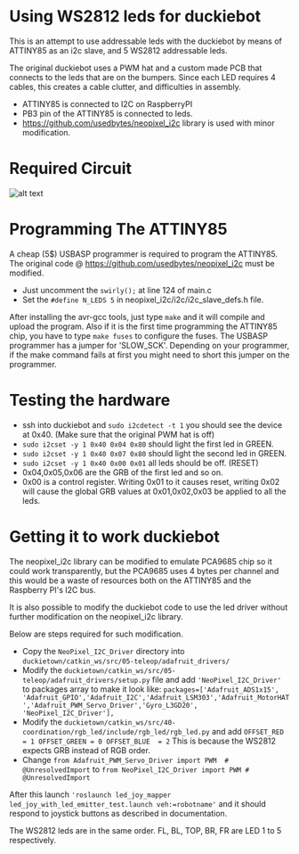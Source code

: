 # Using WS2812 leds for duckiebot

This is an attempt to use addressable leds with the duckiebot by means of ATTINY85 as an i2c slave, 
and 5 WS2812 addressable leds. 

The original duckiebot uses a PWM hat and a custom made PCB that connects to the leds that are on the bumpers. Since each LED requires 4 cables, this creates a cable clutter, and difficulties in assembly.

- ATTINY85 is connected to I2C on RaspberryPI
- PB3 pin of the ATTINY85 is connected to leds.
- https://github.com/usedbytes/neopixel_i2c library is used with minor modification.

# Required Circuit

![alt text](https://raw.githubusercontent.com/altineller/Software/master/hardware/ws2812driver/ws2812-attiny85-i2c-driver.png "Required Circuit")

# Programming The ATTINY85

A cheap (5$) USBASP programmer is required to program the ATTINY85. The original code @ https://github.com/usedbytes/neopixel_i2c must be modified.

- Just uncomment the `swirly();` at line 124 of main.c 
- Set the `#define N_LEDS 5` in neopixel_i2c/i2c/i2c_slave_defs.h file.

After installing the avr-gcc tools, just type `make` and it will compile and upload the program. Also if it is the first time programming the ATTINY85 chip, you have to type `make fuses` to configure the fuses. The USBASP programmer has a jumper for 'SLOW_SCK'. Depending on your programmer, if the make command fails at first you might need to short this jumper on the programmer.

# Testing the hardware

- ssh into duckiebot and `sudo i2cdetect -t 1` you should see the device at 0x40. (Make sure that the original PWM hat is off)
- `sudo i2cset -y 1 0x40 0x04 0x80` should light the first led in GREEN.
- `sudo i2cset -y 1 0x40 0x07 0x80` should light the second led in GREEN.
- `sudo i2cset -y 1 0x40 0x00 0x01` all leds should be off. (RESET)
- 0x04,0x05,0x06 are the GRB of the first led and so on.
- 0x00 is a control register. Writing 0x01 to it causes reset, writing 0x02 will cause the global GRB values at 0x01,0x02,0x03 be applied to all the leds.

# Getting it to work duckiebot

The neopixel_i2c library can be modified to emulate PCA9685 chip so it could work transparently, but the PCA9685 uses 4 bytes per channel and this would be a waste of resources both on the ATTINY85 and the Raspberry PI's I2C bus.

It is also possible to modify the duckiebot code to use the led driver without further modification on the neopixel_i2c library. 

Below are steps required for such modification.

- Copy the `NeoPixel_I2C_Driver` directory into `duckietown/catkin_ws/src/05-teleop/adafruit_drivers/`
- Modify the `duckietown/catkin_ws/src/05-teleop/adafruit_drivers/setup.py` file and add `'NeoPixel_I2C_Driver'` to packages array to make it look like:
`packages=['Adafruit_ADS1x15', 'Adafruit_GPIO','Adafruit_I2C','Adafruit_LSM303','Adafruit_MotorHAT','Adafruit_PWM_Servo_Driver','Gyro_L3GD20', 'NeoPixel_I2C_Driver'],`
- Modify the `duckietown/catkin_ws/src/40-coordination/rgb_led/include/rgb_led/rgb_led.py` and add
`OFFSET_RED   = 1
 OFFSET_GREEN = 0
 OFFSET_BLUE  = 2`
 This is because the WS2812 expects GRB instead of RGB order.
 - Change `from Adafruit_PWM_Servo_Driver import PWM  # @UnresolvedImport` to `from NeoPixel_I2C_Driver import PWM # @UnresolvedImport`

After this launch `'roslaunch led_joy_mapper led_joy_with_led_emitter_test.launch veh:=robotname'` and it should respond to joystick buttons as described in documentation.

The WS2812 leds are in the same order. FL, BL, TOP, BR, FR are LED 1 to 5 respectively.
